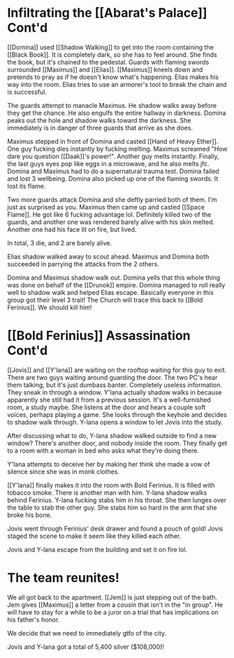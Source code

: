 # Infiltrating the [[Abarat's Palace]] Cont'd

[[Domina]] used [[Shadow Walking]] to get into the room containing the [[Black Book]]. It is completely dark, so she has to feel around. She finds the book, but it's chained to the pedestal. Guards with flaming swords surrounded [[Maximus]] and [[Elias]]. [[Maximus]] kneels down and pretends to pray as if he doesn't know what's happening. Elias makes his way into the room. Elias tries to use an armorer's tool to break the chain and is successful.

The guards attempt to manacle Maximus. He shadow walks away before they get the chance. He also engulfs the entire hallway in darkness. Domina peaks out the hole and shadow walks toward the darkness. She immediately is in danger of three guards that arrive as she does.

Maximus stepped in front of Domina and casted [[Hand of Heavy Ether]]. One guy fucking dies instantly by fucking melting. Maximus screamed "How dare you question [[Daak]]'s power!". Another guy melts instantly. Finally, the last guys eyes pop like eggs in a microwave, and he also melts jfc. Domina and Maximus had to do a supernatural trauma test. Domina failed and lost 3 wellbeing. Domina also picked up one of the flaming swords. It lost its flame.

Two more guards attack Domina and she deftly parried both of them. I'm just as surprised as you. Maximus then came up and casted [[Space Flame]]. He got like 6 fucking advantage lol. Definitely killed two of the guards, and another one was rendered barely alive with his skin melted. Another one had his face lit on fire, but lived.

In total, 3 die, and 2 are barely alive.

Elias shadow walked away to scout ahead. Maximus and Domina both succeeded in parrying the attacks from the 2 others.

Domina and Maximus shadow walk out. Domina yells that this whole thing was done on behalf of the [[Drunok]] empire. Domina managed to roll really well to shadow walk and helped Elias escape. Basically everyone in this group got their level 3 trait! The Church will trace this back to [[Bold Ferinius]]. We should kill him!

# [[Bold Ferinius]] Assassination Cont'd

[[Jovis]] and [[Y'lana]] are waiting on the rooftop waiting for this guy to exit. There are two guys waiting around guarding the door. The two PC's hear them talking, but it's just dumbass banter. Completely useless information. They sneak in through a window. Y'lana actually shadow walks in because apparently she still had it from a previous session. It's a well-furnished room, a study maybe. She listens at the door and hears a couple soft voices, perhaps playing a game. She looks through the keyhole and decides to shadow walk through. Y-lana opens a window to let Jovis into the study.

After discussing what to do, Y-lana shadow walked outside to find a new window? There's another door, and nobody inside the room. They finally get to a room with a woman in bed who asks what they're doing there.

Y'lana attempts to deceive her by making her think she made a vow of silence since she was in monk clothes.

[[Y'lana]] finally makes it into the room with Bold Ferinius. It is filled with tobacco smoke. There is another man with him. Y-lana shadow walks behind Ferinius. Y-lana fucking stabs him in his throat. She then lunges over the table to stab the other guy. She stabs him so hard in the arm that she broke his bone.

Jovis went through Ferinius' desk drawer and found a pouch of gold! Jovis staged the scene to make it seem like they killed each other.

Jovis and Y-lana escape from the building and set it on fire lol.

# The team reunites!

We all got back to the apartment. [[Jem]] is just stepping out of the bath. Jem gives [[Maximus]] a letter from a cousin that isn't in the "in group". He will have to stay for a while to be a juror on a trial that has implications on his father's honor.

We decide that we need to immediately gtfo of the city.

Jovis and Y-lana got a total of 5,400 silver ($108,000)!